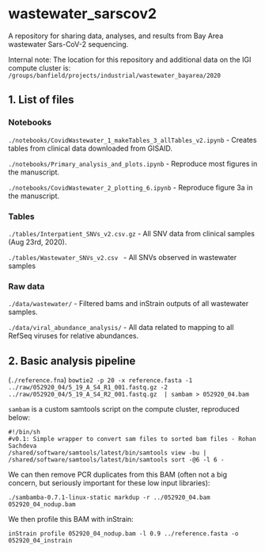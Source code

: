 # wastewater_sarscov2
A repository for sharing data, analyses, and results from Bay Area wastewater Sars-CoV-2 sequencing.

Internal note: The location for this repository and additional data on the IGI compute cluster is:
`/groups/banfield/projects/industrial/wastewater_bayarea/2020`

## 1. List of files

### Notebooks
`./notebooks/CovidWastewater_1_makeTables_3_allTables_v2.ipynb` - Creates tables from clinical data downloaded from GISAID.

`./notebooks/Primary_analysis_and_plots.ipynb` - Reproduce most figures in the manuscript.

`./notebooks/CovidWastewater_2_plotting_6.ipynb` - Reproduce figure 3a in the manuscript.

### Tables
`./tables/Interpatient_SNVs_v2.csv.gz` - All SNV data from clinical samples (Aug 23rd, 2020).

`./tables/Wastewater_SNVs_v2.csv ` - All SNVs observed in wastewater samples

### Raw data
`./data/wastewater/` - Filtered bams and inStrain outputs of all wastewater samples.

`./data/viral_abundance_analysis/` - All data related to mapping to all RefSeq viruses for relative abundances.


## 2. Basic analysis pipeline

(`./reference.fna`)
`bowtie2 -p 20 -x reference.fasta -1 ../raw/052920_04/5_19_A_S4_R1_001.fastq.gz -2 ../raw/052920_04/5_19_A_S4_R2_001.fastq.gz  | sambam > 052920_04.bam`

`sambam` is a custom samtools script on the compute cluster, reproduced below:
```
#!/bin/sh
#v0.1: Simple wrapper to convert sam files to sorted bam files - Rohan Sachdeva
/shared/software/samtools/latest/bin/samtools view -bu | /shared/software/samtools/latest/bin/samtools sort -@6 -l 6 -
```

We can then remove PCR duplicates from this BAM (often not a big concern, but seriously important for these low input libraries):
```
./sambamba-0.7.1-linux-static markdup -r ../052920_04.bam 052920_04_nodup.bam
```

We then profile this BAM with inStrain:
```
inStrain profile 052920_04_nodup.bam -l 0.9 ../reference.fasta -o 052920_04_instrain
```

